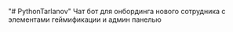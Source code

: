 "# PythonTarlanov" 
Чат бот для онбординга нового сотрудника с элементами геймификации и админ панелью
